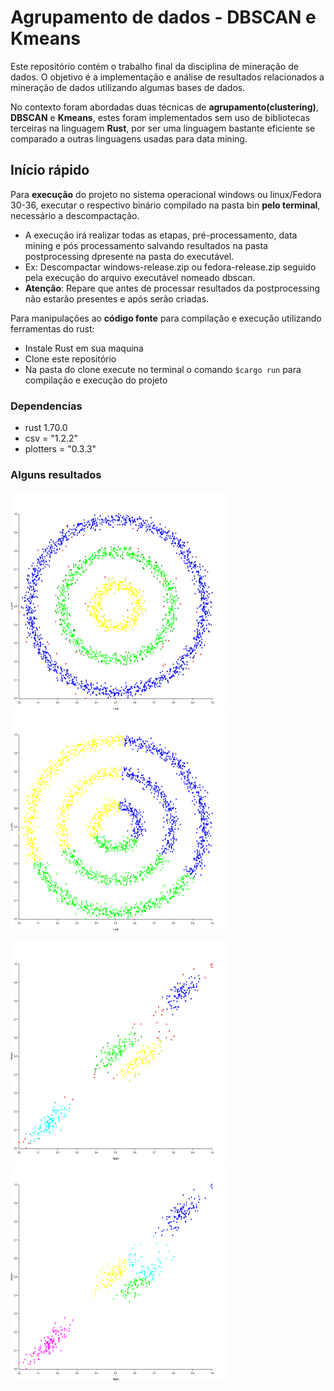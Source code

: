 # Agrupamento de dados - DBSCAN e Kmeans

Este repositório contém o trabalho final da disciplina de mineração de dados. O objetivo é a implementação e análise de resultados relacionados a mineração de dados utilizando algumas bases de dados.

No contexto foram abordadas duas técnicas de **agrupamento(clustering)**, **DBSCAN** e **Kmeans**, estes foram implementados sem uso de bibliotecas terceiras na linguagem **Rust**, por ser uma linguagem bastante eficiente se comparado a outras linguagens usadas para data mining.

## Início rápido

Para **execução** do projeto no sistema operacional windows ou linux/Fedora 30-36, executar o respectivo binário compilado na pasta bin **pelo terminal**, necessário a descompactação.
  - A execução irá realizar todas as etapas, pré-processamento, data mining e pós processamento salvando resultados na pasta postprocessing dpresente na pasta do executável.
  - Ex: Descompactar windows-release.zip ou fedora-release.zip seguido pela execução do arquivo executável nomeado dbscan.
  - **Atenção**: Repare que antes de processar resultados da postprocessing não estarão presentes e após serão criadas.

Para manipulações ao **código fonte** para compilação e execução utilizando ferramentas do rust:
  - Instale Rust em sua maquina
  - Clone este repositório
  - Na pasta do clone execute no terminal o comando `$cargo run` para compilação e execução do projeto

### Dependencias

* rust 1.70.0
* csv = "1.2.2"
* plotters = "0.3.3"

### Alguns resultados

<img src="https://github.com/VCalixtoR/dbscan/blob/main/postprocessing/Db_Circular_Generated_xXy.png" width="350" height="350" > <img src="https://github.com/VCalixtoR/dbscan/blob/main/postprocessing/Km_Circular_Generated_xXy.png" width="350" height="350">

<img src="https://github.com/VCalixtoR/dbscan/blob/main/postprocessing/Db_Clustering_gmm_WeightXHeight.png" width="350" height="350"> <img src="https://github.com/VCalixtoR/dbscan/blob/main/postprocessing/Km_Clustering_gmm_WeightXHeight.png" width="350" height="350">

